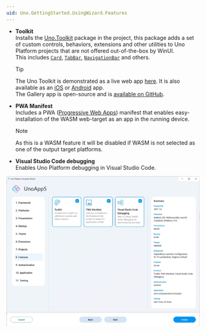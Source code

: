 ```yaml
---
uid: Uno.GettingStarted.UsingWizard.Features
---
```


- **Toolkit**  
    Installs the [Uno.Toolkit](https://github.com/unoplatform/uno.toolkit.ui) package in the project, this package adds a set of custom controls, behaviors, extensions and other utilities to Uno Platform projects that are not offered out-of-the-box by WinUI.  
    This includes [`Card`](https://github.com/unoplatform/uno.toolkit.ui/blob/main/src/Uno.Toolkit.UI/Controls/Card/Card.cs), [`TabBar`](https://github.com/unoplatform/uno.toolkit.ui/blob/main/src/Uno.Toolkit.UI/Controls/TabBar/TabBar.cs), [`NavigationBar`](https://github.com/unoplatform/uno.toolkit.ui/blob/main/src/Uno.Toolkit.UI/Controls/NavigationBar/NavigationBar.cs) and others.

    > [!TIP]
    > The Uno Toolkit is demonstrated as a live web app [here](https://gallery.platform.uno/). It is also available as an [iOS](https://apps.apple.com/us/app/uno-gallery/id1380984680) or [Android](https://play.google.com/store/apps/details?id=com.nventive.uno.ui.demo) app.  
    > The Gallery app is open-source and is [available on GitHub](https://github.com/unoplatform/uno.gallery).  

- **PWA Manifest**  
    Includes a PWA ([Progressive Web Apps](https://learn.microsoft.com/en-us/microsoft-edge/progressive-web-apps-chromium)) manifest that enables easy-installation of the WASM web-target as an app in the running device.

    > [!NOTE]
    > As this is a WASM feature it will be disabled if WASM is not selected as one of the output target platforms.

- **Visual Studio Code debugging**  
    Enables Uno Platform debugging in Visual Studio Code.

![](assets/features.jpg)
